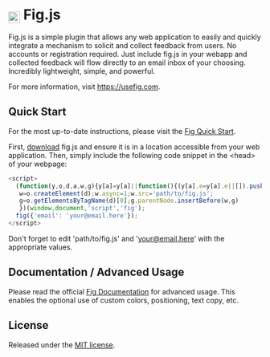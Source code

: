 # <img src="http://usefig.com/static/img/fig.png" width="23" style="vertical-align:bottom"> Fig.js

Fig.js is a simple plugin that allows any web application to easily and quickly integrate a mechanism to solicit and collect feedback from users.
No accounts or registration required. Just include fig.js in your webapp and collected feedback will flow directly to an email inbox of
your choosing. Incredibly lightweight, simple, and powerful.

For more information, visit <https://usefig.com>.

## Quick Start

For the most up-to-date instructions, please visit the [Fig Quick Start][].

First, [download][] fig.js and ensure it is in a location accessible from your web application. Then, simply include the following
code snippet in the &lt;head&gt; of your webpage:

```javascript
<script>
  (function(y,o,d,a,w,g){y[a]=y[a]||function(){(y[a].e=y[a].e||[]).push(arguments)};
   w=o.createElement(d);w.async=1;w.src='path/to/fig.js';
   g=o.getElementsByTagName(d)[0];g.parentNode.insertBefore(w,g)
   })(window,document,'script','fig');
  fig({'email': 'your@email.here'});
</script>
```

Don't forget to edit 'path/to/fig.js' and 'your@email.here' with the appropriate values. 

## Documentation / Advanced Usage

Please read the official [Fig Documentation][] for advanced usage. This enables the optional use of custom colors, positioning, text copy, etc.

## License

Released under the [MIT license](LICENSE.md).

[download]: https://usefig.com/download
[Fig Quick Start]: https://usefig.com/quickstart
[Fig Documentation]: https://usefig.com/documentation
